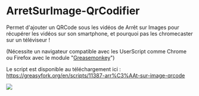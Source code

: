 # ArretSurImage-QrCodifier
Permet d'ajouter un QRCode sous les vidéos de Arrêt sur Images pour récupérer les vidéos sur son smartphone, et pourquoi pas les chromecaster sur un téléviseur !

(Nécessite un navigateur compatible avec les UserScript comme Chrome ou Firefox avec le module "<a href="https://addons.mozilla.org/fr/firefox/addon/greasemonkey/">Greasemonkey</a>")

Le script est disponible au téléchargement ici :
https://greasyfork.org/en/scripts/11387-arr%C3%AAt-sur-image-qrcode

<img src="https://greasyfork.org/system/screenshots/screenshots/000/001/577/original/arretsurimage.gif?1438544636" />
